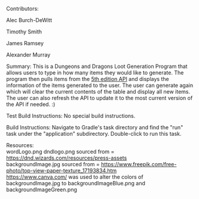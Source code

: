 Contributors:

Alec Burch-DeWitt 

Timothy Smith

James Ramsey

Alexander Murray

Summary: This is a Dungeons and Dragons Loot Generation Program that allows users to type in how many items they would like to generate.
The program then pulls items from the [5th edition API](https://api.open5e.com/)  and displays the information of the items generated to the user.
The user can generate again which will clear the current contents of the table and display all new items.
The user can also refresh the API to update it to the most current version of the API if needed. :)

Test Build Instructions:
No special build instructions.

Build Instructions:
Navigate to Gradle's task directory and find the "run" task under the "application" subdirectory.
Double-click to run this task.

Resources:\
wordLogo.png dndlogo.png sourced from = https://dnd.wizards.com/resources/press-assets \
backgroundImage.jpg sourced from = https://www.freepik.com/free-photo/top-view-paper-texture_17193834.htm \
https://www.canva.com/ was used to alter the colors of backgroundImage.jpg to backgroundImageBlue.png and backgroundImageGreen.png 
